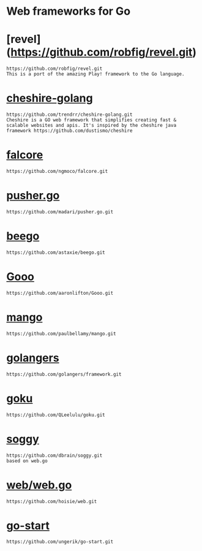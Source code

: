 
Web frameworks for Go
=====================
# [revel] (https://github.com/robfig/revel.git) #
    https://github.com/robfig/revel.git
    This is a port of the amazing Play! framework to the Go language.

# [cheshire-golang](https://github.com/trendrr/cheshire-golang.git) #
    https://github.com/trendrr/cheshire-golang.git
    Cheshire is a GO web framework that simplifies creating fast & scalable websites and apis. It's inspired by the cheshire java framework https://github.com/dustismo/cheshire  

# [falcore](https://github.com/ngmoco/falcore.git) #
    https://github.com/ngmoco/falcore.git

# [pusher.go](https://github.com/madari/pusher.go.git) #
    https://github.com/madari/pusher.go.git

# [beego](https://github.com/astaxie/beego.git) #
    https://github.com/astaxie/beego.git

# [Gooo](https://github.com/aaronlifton/Gooo.git) #
    https://github.com/aaronlifton/Gooo.git

# [mango](https://github.com/paulbellamy/mango.git) #
    https://github.com/paulbellamy/mango.git

# [golangers](https://github.com/golangers/framework.git) #
    https://github.com/golangers/framework.git

# [goku](https://github.com/QLeelulu/goku.git) #
    https://github.com/QLeelulu/goku.git

# [soggy](https://github.com/dbrain/soggy.git) #    
    https://github.com/dbrain/soggy.git
    based on web.go

# [web/web.go](https://github.com/hoisie/web.git) #
    https://github.com/hoisie/web.git

# [go-start](https://github.com/ungerik/go-start.git) #
    https://github.com/ungerik/go-start.git